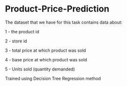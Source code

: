 # Product-Price-Prediction
The dataset that we have for this task contains data about:

1 - the product id

2 - store id

3 - total price at which product was sold

4 - base price at which product was sold

5 - Units sold (quantity demanded)

Trained using Decision Tree Regression method
